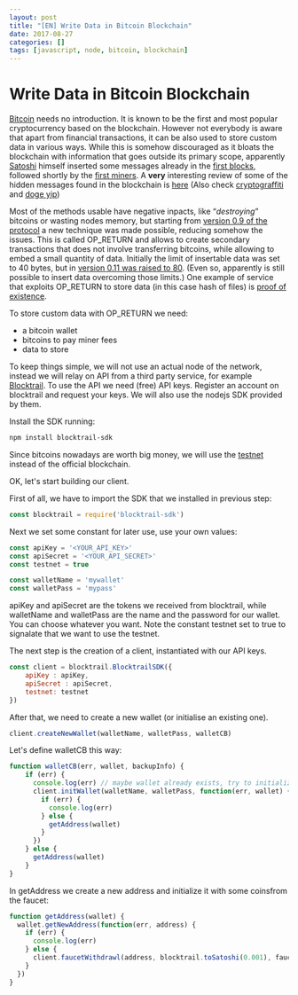 ```yaml
---
layout: post
title: "[EN] Write Data in Bitcoin Blockchain"
date: 2017-08-27
categories: []
tags: [javascript, node, bitcoin, blockchain]
---
```


# Write Data in Bitcoin Blockchain

[Bitcoin](http://bitcoin.org) needs no introduction. It is known to be the first and most popular cryptocurrency based on the blockchain. However not everybody is aware that apart from financial transactions, it can be also used to store custom data in various ways. While this is somehow discouraged as it bloats the blockchain with information that goes outside its primary scope, apparently [Satoshi](https://en.bitcoin.it/wiki/Satoshi_Nakamoto) himself inserted some messages already in the [first blocks](https://bitcoinstrings.com/), followed shortly by the [first miners](https://bitcointalk.org/index.php?topic=38007.0). A **very** interesting review of some of the hidden messages found in the blockchain is [here](http://www.righto.com/2014/02/ascii-bernanke-wikileaks-photographs.html) (Also check [cryptograffiti](http://www.cryptograffiti.info/) and [doge yip](https://geo-gs.github.io/dogeyip/))

Most of the methods usable have negative inpacts, like “*destroying*” bitcoins or wasting nodes memory, but starting from [version 0.9 of the protocol](https://github.com/bitcoin/bitcoin/blob/57b34599b2deb179ff1bd97ffeab91ec9f904d85/doc/release-notes/release-notes-0.9.0.md#op_return-and-data-in-the-block-chain) a new technique was made possible, reducing somehow the issues. This is called OP_RETURN and allows to create secondary transactions that does not involve transferring bitcoins, while allowing to embed a small quantity of data. 
Initially the limit of insertable data was set to 40 bytes, but in [version 0.11 was raised to 80](https://github.com/bitcoin/bitcoin/blob/57b34599b2deb179ff1bd97ffeab91ec9f904d85/doc/release-notes/release-notes-0.11.0.md#block-and-transaction-handling). (Even so, apparently is still possible to insert data overcoming those limits.)
One example of service that exploits OP_RETURN to store data (in this case hash of files) is [proof of existence](https://proofofexistence.com/about).

To store custom data with OP_RETURN we need:

* a bitcoin wallet
* bitcoins to pay miner fees
* data to store

To keep things simple, we will not use an actual node of the network, instead we will relay on API from a third party service, for example [Blocktrail](https://www.blocktrail.com). To use the API we need (free) API keys. Register an account on blocktrail and request your keys. We will also use the nodejs SDK provided by them.

Install the SDK running:
```bash
npm install blocktrail-sdk
```

Since bitcoins nowadays are worth big money, we will use the [testnet](https://en.bitcoin.it/wiki/Testnet) instead of the official blockchain.

OK, let's start building our client.

First of all, we have to import the SDK that we installed in previous step:

```javascript
const blocktrail = require('blocktrail-sdk')
```

Next we set some constant for later use, use your own values:

```javascript
const apiKey = '<YOUR_API_KEY>'
const apiSecret = '<YOUR_API_SECRET>'
const testnet = true

const walletName = 'mywallet'
const walletPass = 'mypass'
```

apiKey and apiSecret are the tokens we received from blocktrail, while walletName and walletPass are the name and the password for our wallet. You can choose whatever you want. Note the constant testnet set to true to signalate that we want to use the testnet.

The next step is the creation of a client, instantiated with our API keys.

```javascript
const client = blocktrail.BlocktrailSDK({
    apiKey : apiKey,
    apiSecret : apiSecret,
    testnet: testnet
})
```

After that, we need to create a new wallet (or initialise an existing one).

```javascript
client.createNewWallet(walletName, walletPass, walletCB)
```

Let's define walletCB this way:

```javascript
function walletCB(err, wallet, backupInfo) {
    if (err) {
      console.log(err) // maybe wallet already exists, try to initialize it
      client.initWallet(walletName, walletPass, function(err, wallet) {
        if (err) {
          console.log(err)
        } else {
          getAddress(wallet)
        }
      })
    } else {
      getAddress(wallet)
    }
}
```

In getAddress we create a new address and initialize it with some coinsfrom the faucet:

```javascript
function getAddress(wallet) {
  wallet.getNewAddress(function(err, address) {
    if (err) {
      console.log(err)
    } else {
      client.faucetWithdrawl(address, blocktrail.toSatoshi(0.001), faucetCB)
    }
  })
}
```


